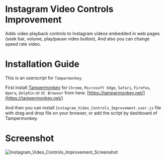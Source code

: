 # Instagram Video Controls Improvement
Adds video playback controls to Instagram videos embedded in web pages (seek bar, volume, play/pause video button), And also you can change speed rate video.

# Installation Guide
This is an userscript for `Tampermonkey`.

First install [Tampermonkey](https://tampermonkey.net/) for `Chrome`, `Microsoft Edge`, `Safari`, `Firefox`, `Opera`, `Dolphin` or `UC Browser` from here: [https://tampermonkey.net/](https://tampermonkey.net/)

And then you can install `Instagram_Video_Controls_Improvement.user.js` file with drag and drop file on your browser, or add the script by dashboard of Tampermonkey.

# Screenshot
![Instagram_Video_Controls_Improvement_Screenshot](https://user-images.githubusercontent.com/246721/107825660-c0adbc00-6d98-11eb-81c9-5d384dfb40ac.png)

